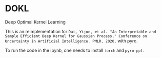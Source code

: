 # DOKL
Deep Optimal Kernel Learning

This is an reimplementation for `Dai, Yijue, et al. "An Interpretable and Sample Efficient Deep Kernel for Gaussian Process." Conference on Uncertainty in Artificial Intelligence. PMLR, 2020.` with pyro.

To run the code in the ipynb, one needs to install `torch` and `pyro-ppl`.

